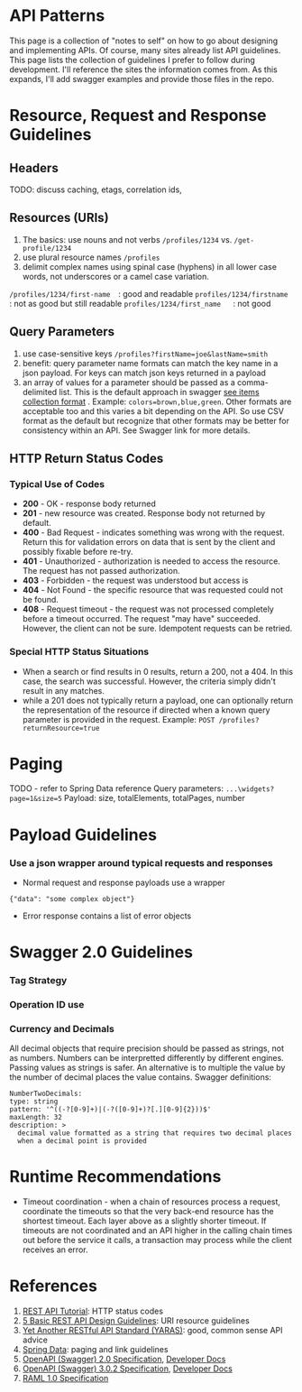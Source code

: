 # API Patterns
This page is a collection of "notes to self" on how to go about designing and implementing APIs. Of course, many sites already list API guidelines. This page lists the collection of guidelines I prefer to follow during development. I'll reference the sites the information comes from. As this expands, I'll add swagger examples and provide those files in the repo.

# Resource, Request and Response Guidelines
## Headers
TODO: discuss caching, etags, correlation ids, 

## Resources (URIs)
1. The basics: use nouns and not verbs
`/profiles/1234` vs. `/get-profile/1234 `
1. use plural resource names `/profiles`
1. delimit complex names using spinal case (hyphens) in all lower case words, not underscores or a camel case variation.

`/profiles/1234/first-name  `: good and readable
`profiles/1234/firstname    `: not as good but still readable
`profiles/1234/first_name   `: not good

## Query Parameters
1. use case-sensitive keys `/profiles?firstName=joe&lastName=smith`
1. benefit: query parameter name formats can match the key name in a json payload. For keys can match json keys returned in a payload
1. an array of values for a parameter should be passed as a comma-delimited list. This is the default approach in swagger [see items collection format](https://www.restapitutorial.com/httpstatuscodes.html) . Example: `colors=brown,blue,green`. Other formats are acceptable too and this varies a bit depending on the API. So use CSV format as the default but recognize that other formats may be better for consistency within an API. See Swagger link for more details.

## HTTP Return Status Codes
### Typical Use of Codes
- **200** - OK - response body returned
- **201** - new resource was created. Response body not returned by default.
- **400** - Bad Request - indicates something was wrong with the request. Return this for validation errors on data that is sent by the client and possibly fixable before re-try.
- **401** - Unauthorized - authorization is needed to access the resource. The request has not passed authorization.
- **403** - Forbidden - the request was understood but access is 
- **404** - Not Found - the  specific resource that was requested could not be found. 
- **408** - Request timeout - the request was not processed completely before a timeout occurred. The request "may have" succeeded. However, the client can not be sure. Idempotent requests can be retried. 

### Special HTTP Status Situations
- When a search or find results in 0 results, return a 200, not a 404. In this case, the search was successful. However, the criteria simply didn't result in any matches. 
- while a 201 does not typically return a payload, one can optionally return the representation of the resource if directed when a known query parameter is provided in the request. Example: `POST /profiles?returnResource=true`

# Paging
TODO - refer to Spring Data reference 
Query parameters: `...\widgets?page=1&size=5`
Payload: size, totalElements, totalPages, number

# Payload Guidelines
### Use a json wrapper around typical requests and responses
- Normal request and response payloads use a wrapper
```
{"data": "some complex object"}
```
- Error response contains a list of error objects

# Swagger 2.0 Guidelines
### Tag Strategy
### Operation ID use
### Currency and Decimals
All decimal objects that require precision should be passed as strings, not as numbers. Numbers can be interpretted differently by different engines. Passing values as strings is safer.
An alternative is to multiple the value by the number of decimal places the value contains.
Swagger definitions:
~~~~
NumberTwoDecimals:
type: string
pattern: '^((-?[0-9]+)|(-?([0-9]+)?[.][0-9]{2}))$'
maxLength: 32
description: >
  decimal value formatted as a string that requires two decimal places
  when a decimal point is provided
~~~~
# Runtime Recommendations
- Timeout coordination - when a chain of resources process a request, coordinate the timeouts so that the very back-end resource has the shortest timeout. Each layer above as a slightly shorter timeout. If timeouts are not coordinated and an API higher in the calling chain times out before the service it calls, a transaction may process while the client receives an error.

# References
1. [REST API Tutorial](https://www.restapitutorial.com/httpstatuscodes.html): HTTP status codes
2. [5 Basic REST API Design Guidelines](https://blog.restcase.com/5-basic-rest-api-design-guidelines): URI resource guidelines
3. [Yet Another RESTful API Standard (YARAS)](https://github.com/darrin/yaras/blob/master/restful-standards.md): good, common sense API advice
4. [Spring Data](https://docs.spring.io/spring-data/rest/docs/current/reference/html/#paging-and-sorting): paging and link guidelines
5. [OpenAPI (Swagger) 2.0 Specification](https://github.com/OAI/OpenAPI-Specification/blob/master/versions/2.0.md#items-object), [Developer Docs](https://swagger.io/docs/specification/2-0/basic-structure/)
6. [OpenAPI (Swagger) 3.0.2 Specification](https://github.com/OAI/OpenAPI-Specification/blob/master/versions/3.0.2.md), [Developer Docs](https://swagger.io/docs/specification/basic-structure/)
7. [RAML 1.0 Specification](https://github.com/raml-org/raml-spec/blob/master/versions/raml-10/raml-10.md)
